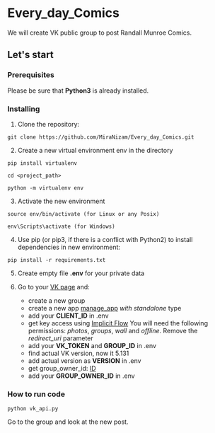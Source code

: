# Every_day_Comics

We will create VK public group to post Randall Munroe Comics. 

## Let's start

### Prerequisites

Please be sure that **Python3** is already installed. 

### Installing
1. Clone the repository:
```
git clone https://github.com/MiraNizam/Every_day_Comics.git
```
2. Create a new virtual environment env in the directory
```
pip install virtualenv
```
```
cd <project_path>
```
```
python -m virtualenv env
```
3. Activate the new environment
```
source env/bin/activate (for Linux or any Posix)
``` 
```
env\Scripts\activate (for Windows)
```

4. Use pip (or pip3, if there is a conflict with Python2) to install dependencies in new environment:
```
pip install -r requirements.txt
```
5. Create empty file **.env** for your private data

6. Go to your [VK page](https://vk.com) and:
    - create a new group 
    - create a new app [manage_app](https://vk.com/apps?act=manage) *with standalone* type
    - add your **CLIENT_ID** in .env
    - get key access using [Implicit Flow](https://vk.com/dev/implicit_flow_user) You will need the following permissions: *photos*, *groups*, *wall* and *offline*. Remove the *redirect_uri* parameter
    - add your **VK_TOKEN** and **GROUP_ID** in .env
    - find actual VK version, now it 5.131 
    - add actual version as **VERSION** in .env
    - get group_owner_id: [ID](https://regvk.com/id/)
    - add your **GROUP_OWNER_ID** in .env
   
### How to run code 

```commandline
python vk_api.py
```
Go to the group and look at the new post.
